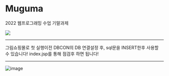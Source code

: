 # Muguma
2022 웹프로그래밍 수업 기말과제 

<img src="https://img.shields.io/badge/Firebase-FFCA28?style=flat-square&logo=firebase&logoColor=white"/>

_______________________________________________________________________________

그림쇼핑몰로 첫 실행이전 DBCON의 DB 연결설정 후, sql문을 INSERT한후 사용할 수 있습니다!
index.jsp를 통해 점검후 하면 됩니다!
_______________________________________________________________________________


![image](https://user-images.githubusercontent.com/54611807/197397185-9e49de87-f18d-488e-b535-f61e4475a95f.png)
